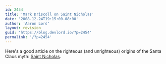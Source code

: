 ```yaml
---
id: 2454
title: 'Mark Driscoll on Saint Nicholas'
date: '2008-12-24T19:15:00-08:00'
author: 'Aaron Lord'
layout: revision
guid: 'https://blog.devlord.io/?p=2454'
permalink: '/?p=2454'
---
```


Here's a good article on the righteous (and unrighteous) origins of the Santa Claus myth: <a href="http://www.theresurgence.org/saint_nicholas">Saint Nicholas</a>.